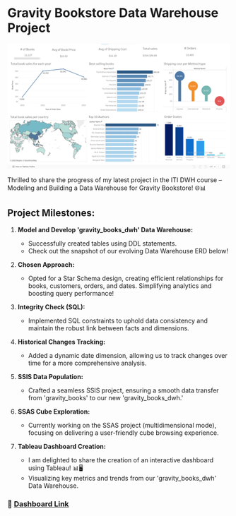 # Gravity Bookstore Data Warehouse Project

![Gravity Books Image](https://raw.githubusercontent.com/SherifRizk/DWH_Project_Gravity_Bookstore/main/GravityBooks.png)

Thrilled to share the progress of my latest project in the ITI DWH course – Modeling and Building a Data Warehouse for Gravity Bookstore! 🌐📊

## Project Milestones:

1. **Model and Develop 'gravity_books_dwh' Data Warehouse:**
   - Successfully created tables using DDL statements.
   - Check out the snapshot of our evolving Data Warehouse ERD below!

2. **Chosen Approach:**
   - Opted for a Star Schema design, creating efficient relationships for books, customers, orders, and dates. Simplifying analytics and boosting query performance!

3. **Integrity Check (SQL):**
   - Implemented SQL constraints to uphold data consistency and maintain the robust link between facts and dimensions.

4. **Historical Changes Tracking:**
   - Added a dynamic date dimension, allowing us to track changes over time for a more comprehensive analysis.

5. **SSIS Data Population:**
   - Crafted a seamless SSIS project, ensuring a smooth data transfer from 'gravity_books' to our new 'gravity_books_dwh.'

6. **SSAS Cube Exploration:**
   - Currently working on the SSAS project (multidimensional mode), focusing on delivering a user-friendly cube browsing experience.

7. **Tableau Dashboard Creation:**
   - I am delighted to share the creation of an interactive dashboard using Tableau! 📊🖥️
   - Visualizing key metrics and trends from our 'gravity_books_dwh' Data Warehouse.

### 🔗 [Dashboard Link](https://public.tableau.com/views/GravityBooks_17052750540490/Books?:language=en-US&:sid=&:redirect=auth&:display_count=n&:origin=viz_share_link)
